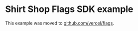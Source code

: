 # Shirt Shop Flags SDK example

This example was moved to [github.com/vercel/flags](https://github.com/vercel/flags/tree/main/examples/shirt-shop).
